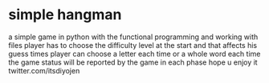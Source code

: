 # simple hangman 

a simple game in python with the functional programming and working with files
player has to choose the difficulty level at the start and that affects his guess times
player can choose a letter each time or a whole word each time 
the game status will be reported by the game in each phase 
hope u enjoy it
twitter.com/itsdiyojen
